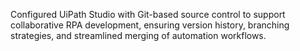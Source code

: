 Configured UiPath Studio with Git-based source control to support collaborative RPA development, ensuring version history, branching strategies, and streamlined merging of automation workflows.
